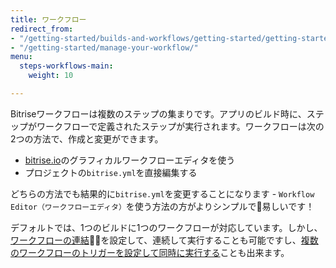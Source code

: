 ```yaml
---
title: ワークフロー
redirect_from:
- "/getting-started/builds-and-workflows/getting-started/getting-started-workflows"
- "/getting-started/manage-your-workflow/"
menu:
  steps-workflows-main:
    weight: 10

---
```

Bitriseワークフローは複数のステップの集まりです。アプリのビルド時に、ステップがワークフローで定義されたステップが実行されます。ワークフローは次の2つの方法で、作成と変更ができます。

* [bitrise.io](https://www.bitrise.io)のグラフィカルワークフローエディタを使う
* プロジェクトの`bitrise.yml`を直接編集する

どちらの方法でも結果的に`bitrise.yml`を変更することになります - `Workflow Editor（ワークフローエディタ）`を使う方法の方がよりシンプルで易しいです！

デフォルトでは、1つのビルドに1つのワークフローが対応しています。しかし、[ワークフローの連結](/getting-started/getting-started-workflows#chain-workflows-together)を設定して、連続して実行することも可能ですし、[複数のワークフローのトリガーを設定して同時に実行する](/builds/triggering-builds/trigger-multiple-workflows)ことも出来ます。